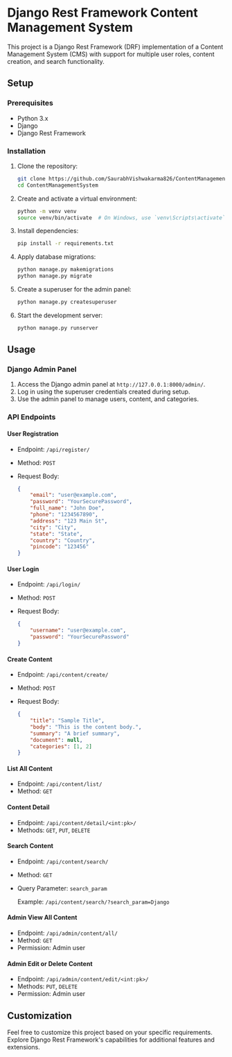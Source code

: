 # Django Rest Framework Content Management System

This project is a Django Rest Framework (DRF) implementation of a Content Management System (CMS) with support for multiple user roles, content creation, and search functionality.

## Setup

### Prerequisites

- Python 3.x
- Django
- Django Rest Framework

### Installation

1. Clone the repository:

    ```bash
    git clone https://github.com/SaurabhVishwakarma826/ContentManagementSystem
    cd ContentManagementSystem
    ```

2. Create and activate a virtual environment:

    ```bash
    python -m venv venv
    source venv/bin/activate  # On Windows, use `venv\Scripts\activate`
    ```

3. Install dependencies:

    ```bash
    pip install -r requirements.txt
    ```

4. Apply database migrations:

    ```bash
    python manage.py makemigrations
    python manage.py migrate
    ```

5. Create a superuser for the admin panel:

    ```bash
    python manage.py createsuperuser
    ```

6. Start the development server:

    ```bash
    python manage.py runserver
    ```

## Usage

### Django Admin Panel

1. Access the Django admin panel at `http://127.0.0.1:8000/admin/`.
2. Log in using the superuser credentials created during setup.
3. Use the admin panel to manage users, content, and categories.

### API Endpoints

#### User Registration

- Endpoint: `/api/register/`
- Method: `POST`
- Request Body:

    ```json
    {
        "email": "user@example.com",
        "password": "YourSecurePassword",
        "full_name": "John Doe",
        "phone": "1234567890",
        "address": "123 Main St",
        "city": "City",
        "state": "State",
        "country": "Country",
        "pincode": "123456"
    }
    ```

#### User Login

- Endpoint: `/api/login/`
- Method: `POST`
- Request Body:

    ```json
    {
        "username": "user@example.com",
        "password": "YourSecurePassword"
    }
    ```

#### Create Content

- Endpoint: `/api/content/create/`
- Method: `POST`
- Request Body:

    ```json
    {
        "title": "Sample Title",
        "body": "This is the content body.",
        "summary": "A brief summary",
        "document": null,
        "categories": [1, 2]
    }
    ```

#### List All Content

- Endpoint: `/api/content/list/`
- Method: `GET`

#### Content Detail

- Endpoint: `/api/content/detail/<int:pk>/`
- Methods: `GET`, `PUT`, `DELETE`

#### Search Content

- Endpoint: `/api/content/search/`
- Method: `GET`
- Query Parameter: `search_param`

    Example: `/api/content/search/?search_param=Django`

#### Admin View All Content

- Endpoint: `/api/admin/content/all/`
- Method: `GET`
- Permission: Admin user

#### Admin Edit or Delete Content

- Endpoint: `/api/admin/content/edit/<int:pk>/`
- Methods: `PUT`, `DELETE`
- Permission: Admin user

## Customization

Feel free to customize this project based on your specific requirements. Explore Django Rest Framework's capabilities for additional features and extensions.

